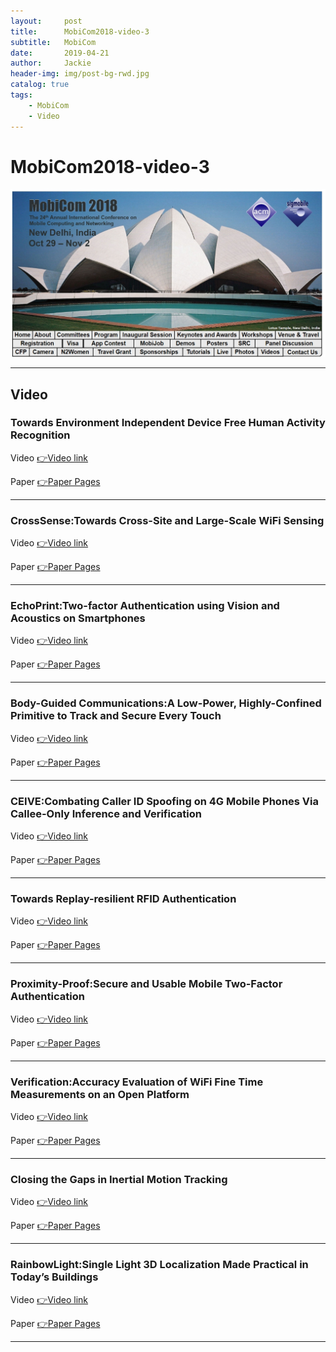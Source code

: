 ```yaml
---
layout:     post
title:      MobiCom2018-video-3
subtitle:   MobiCom
date:       2019-04-21
author:     Jackie
header-img: img/post-bg-rwd.jpg
catalog: true
tags:
    - MobiCom
    - Video
---
```


# MobiCom2018-video-3

![](https://raw.githubusercontent.com/a416485164/a416485164.github.io/master/img/MobiCom2018_1.jpg)

***

## Video

### Towards Environment Independent Device Free Human Activity Recognition

<p>Video <a href="https://www.youtube.com/watch?v=2JQmeAOD_A0&feature=youtu.be">👉Video link</a>

<p>Paper <a href="https://cse.buffalo.edu/~wenyaoxu/papers/conference/xu-mobicom2018.pdf">👉Paper Pages</a>

***

### CrossSense:Towards Cross-Site and Large-Scale WiFi Sensing

<p>Video <a href="https://www.youtube.com/watch?v=wfof_I5jqDo&feature=youtu.be">👉Video link</a>

<p>Paper <a href="http://delivery.acm.org/10.1145/3250000/3241570/p305-zhang.pdf?ip=103.88.46.223&id=3241570&acc=OA&key=4D4702B0C3E38B35%2E4D4702B0C3E38B35%2E4D4702B0C3E38B35%2E5C746D8F9DB9A4E6&__acm__=1555857196_58cec9c3a027719e85dd26428d4e55f0">👉Paper Pages</a>

***

### EchoPrint:Two-factor Authentication using Vision and Acoustics on Smartphones 

<p>Video <a href="https://www.youtube.com/watch?v=wthUzdKsTZc&feature=youtu.be">👉Video link</a>

<p>Paper <a href="https://zhoubinwy.github.io/pdf/echoprint.pdf">👉Paper Pages</a>

***

### Body-Guided Communications:A Low-Power, Highly-Confined Primitive to Track and Secure Every Touch 

<p>Video <a href="https://www.youtube.com/watch?v=cpPjGwbCjsA">👉Video link</a>

<p>Paper <a href="http://www.winlab.rutgers.edu/~vietnh/docs/p353-nguyen.pdf">👉Paper Pages</a>

***

### CEIVE:Combating Caller ID Spoofing on 4G Mobile Phones Via Callee-Only Inference and Verification

<p>Video <a href="https://www.youtube.com/watch?v=yANvn-4Nh6s&feature=youtu.be">👉Video link</a>

<p>Paper <a href="https://www.cs.purdue.edu/homes/chunyi/pubs/mobicom18-deng.pdf">👉Paper Pages</a>

***

### Towards Replay-resilient RFID Authentication

<p>Video <a href="https://www.youtube.com/watch?v=LO8jOq83yxg">👉Video link</a>

<p>Paper <a href="https://users.soe.ucsc.edu/~qian/papers/HuFu-Mobicom18.pdf">👉Paper Pages</a>

***

### Proximity-Proof:Secure and Usable Mobile Two-Factor Authentication

<p>Video <a href="https://www.youtube.com/watch?v=yANvn-4Nh6s&feature=youtu.be">👉Video link</a>

<p>Paper <a href="https://cmpe253-winter19-01.courses.soe.ucsc.edu/system/files/attachments/Proximity-Proof.pdf">👉Paper Pages</a>

***

### Verification:Accuracy Evaluation of WiFi Fine Time Measurements on an Open Platform 

<p>Video <a href="https://www.youtube.com/watch?v=CR8PBpSh2kQ&feature=youtu.be">👉Video link</a>

<p>Paper <a href="https://www.researchgate.net/profile/Viet_Nguyen45/publication/328327674_Verification_Accuracy_Evaluation_of_WiFi_Fine_Time_Measurements_on_an_Open_Platform/links/5c191e7b92851c22a3345039/Verification-Accuracy-Evaluation-of-WiFi-Fine-Time-Measurements-on-an-Open-Platform.pdf">👉Paper Pages</a>

***

### Closing the Gaps in Inertial Motion Tracking 

<p>Video <a href="https://www.youtube.com/watch?v=K0BZWqnDM9I&feature=youtu.be">👉Video link</a>

<p>Paper <a href="https://synrg.csl.illinois.edu/papers/muse-mobicom18.pdf">👉Paper Pages</a>

***

### RainbowLight:Single Light 3D Localization Made Practical in Today’s Buildings 

<p>Video <a href="https://www.youtube.com/watch?v=_-eid3Q1F9c&feature=youtu.be">👉Video link</a>

<p>Paper <a href="http://tns.thss.tsinghua.edu.cn/~jiliang/publications/MOBICOM2018-rainbowlight.pdf">👉Paper Pages</a>

***